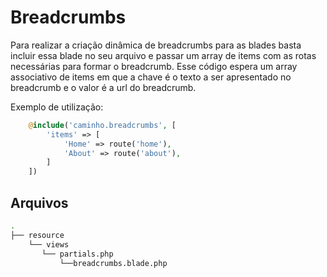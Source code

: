 # Breadcrumbs
Para realizar a criação dinâmica de breadcrumbs para as blades basta incluir
 essa blade no seu arquivo e passar um array de items com as rotas necessárias
 para formar o breadcrumb. Esse código espera um array associativo de items em
 que a chave é o texto a ser apresentado no breadcrumb e o valor
 é a url do breadcrumb.

Exemplo de utilização:

```php
    @include('caminho.breadcrumbs', [
        'items' => [
            'Home' => route('home'),
            'About' => route('about'),
        ]
    ])
```

## Arquivos
```bash
.
├── resource
    └── views
       └── partials.php
           └──breadcrumbs.blade.php
```